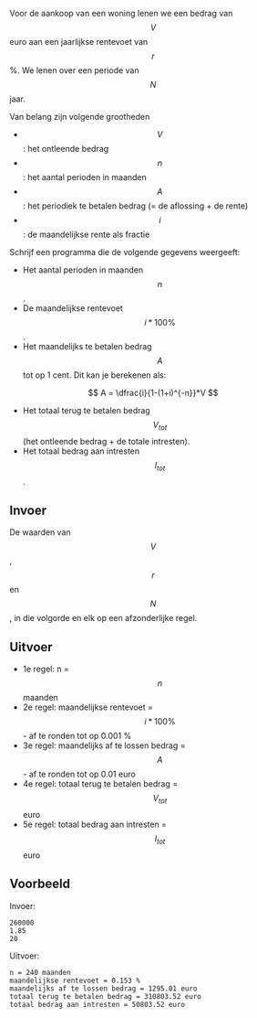 Voor de aankoop van een woning lenen we een bedrag van $$V$$ euro aan een jaarlijkse rentevoet van $$r$$%. We lenen over een periode van $$N$$ jaar.

Van belang zijn volgende grootheden
* $$V$$ : het ontleende bedrag
* $$n$$ : het aantal perioden in maanden
* $$A$$ : het periodiek te betalen bedrag (= de aflossing + de rente)
* $$i$$ : de maandelijkse rente als fractie

Schrijf een programma die de volgende gegevens weergeeft:
* Het aantal perioden in maanden $$n$$.
* De maandelijkse rentevoet $$i * 100\%$$.
* Het maandelijks te betalen bedrag $$A$$ tot op 1 cent. Dit kan je berekenen als:

$$
A = \dfrac{i}{1-(1+i)^{-n}}*V
$$

* Het totaal terug te betalen bedrag $$V_{tot}$$ (het ontleende bedrag + de totale intresten).
* Het totaal bedrag aan intresten $$I_{tot}$$.

## Invoer
De waarden van $$V$$, $$r$$ en $$N$$, in die volgorde en elk op een afzonderlijke regel.

## Uitvoer
* 1e regel: n = $$n$$ maanden 
* 2e regel: maandelijkse rentevoet = $$i*100 \%$$ - af te ronden tot op 0.001 %
* 3e regel: maandelijks af te lossen bedrag = $$A$$ - af te ronden tot op 0.01 euro
* 4e regel: totaal terug te betalen bedrag = $$V_{tot}$$ euro
* 5e regel: totaal bedrag aan intresten = $$I_{tot}$$ euro

## Voorbeeld
Invoer:
```
260000
1.85
20
```
Uitvoer:
```
n = 240 maanden
maandelijkse rentevoet = 0.153 %
maandelijks af te lossen bedrag = 1295.01 euro
totaal terug te betalen bedrag = 310803.52 euro
totaal bedrag aan intresten = 50803.52 euro
```
